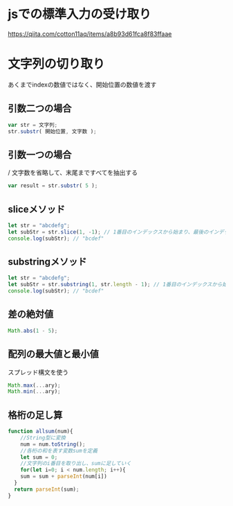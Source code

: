 # jsでの標準入力の受け取り
https://qiita.com/cotton11aq/items/a8b93d61fca8f83ffaae

# 文字列の切り取り
あくまでindexの数値ではなく、開始位置の数値を渡す
## 引数二つの場合
```js
var str = 文字列;
str.substr( 開始位置, 文字数 );
```
## 引数一つの場合
/ 文字数を省略して、末尾まですべてを抽出する
```js
var result = str.substr( 5 );
```
## sliceメソッド
```js
let str = "abcdefg";
let subStr = str.slice(1, -1); // 1番目のインデックスから始まり、最後のインデックスの1つ前まで取得します。
console.log(subStr); // "bcdef"
```
## substringメソッド
```js
let str = "abcdefg";
let subStr = str.substring(1, str.length - 1); // 1番目のインデックスから始まり、最後のインデックスの1つ前まで取得します。
console.log(subStr); // "bcdef"
```
## 差の絶対値
```js
Math.abs(1 - 5);
```
## 配列の最大値と最小値
スプレッド構文を使う
```js
Math.max(...ary);
Math.min(...ary);
```

## 格桁の足し算
```js
function allsum(num){
    //String型に変換
    num = num.toString();
    //各桁の和を表す変数sumを定義
    let sum = 0;
    //文字列のi番目を取り出し、sumに足していく
    for(let i=0; i < num.length; i++){
    sum = sum + parseInt(num[i])
  }
  return parseInt(sum);
}
```
